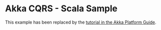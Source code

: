 # Akka CQRS - Scala Sample

This example has been replaced by the [tutorial in the Akka Platform Guide](https://developer.lightbend.com/docs/akka-platform-guide/microservices-tutorial/index.html).